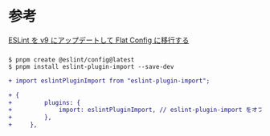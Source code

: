 # 参考

[ESLint を v9 にアップデートして Flat Config に移行する](https://zenn.dev/hsato_workman/articles/728e1551ab8b36)

###

```
$ pnpm create @eslint/config@latest
$ pnpm install eslint-plugin-import --save-dev
```

```diff
+ import eslintPluginImport from "eslint-plugin-import";

+ {
+         plugins: {
+             import: eslintPluginImport, // eslint-plugin-import をオブジェクトとして指定
+         },
+     },
```
